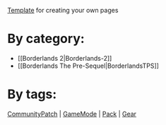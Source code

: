 [Template](https://github.com/bugworm/Categories/wiki/TEMPLATE) for creating your own pages
# By category:
* [[Borderlands 2|Borderlands-2]]
* [[Borderlands The Pre-Sequel|BorderlandsTPS]]

# By tags:
[CommunityPatch](https://github.com/bugworm/Categories/search?utf8=%E2%9C%93&q=%22%23CommunityPatch%22&type=Wikis) | [GameMode](https://github.com/bugworm/Categories/search?q=%22%23GameMode%22&type=Wikis&utf8=%E2%9C%93) | [Pack](https://github.com/bugworm/Categories/search?q=%22%23Pack%22&type=Wikis&utf8=%E2%9C%93) | [Gear](https://github.com/bugworm/Categories/search?utf8=%E2%9C%93&q=%22%23Gear%22&type=Wikis)
